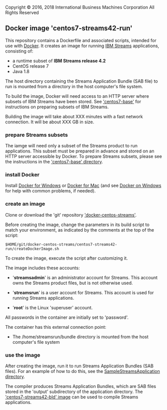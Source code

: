 Copyright &copy; 2016, 2018  International Business Machines Corporation
All Rights Reserved


## Docker image 'centos7-streams42-run'

This repository contains a Dockerfile and associated scripts, intended for use with [Docker](https://www.docker.com/). It creates an image for running [IBM Streams](http://ibmstreams.github.io/) applications, consisting of:

* a runtime subset of **IBM Streams release 4.2**
* CentOS release 7
* Java 1.8

The host directory containing the Streams Application Bundle (SAB file) to run is mounted from a directory in the host computer's file system.

To build the image, Docker will need access to an HTTP server where subsets of IBM Streams have been stored. See ['centos7-base'](../centos7-base) for instructions on preparing subsets of IBM Streams.

Building the image will take about XXX minutes with a fast network connection. It will be about XXX GB in size.


### prepare Streams subsets

The iamge will need only a subset of the Streams product to run applications. This subset must be prepared in advance and stored on an HTTP server accessible by Docker. To prepare Streams subsets, please see the instructions in the ['centos7-base' directory](../centos7-base).


### install Docker

Install [Docker for Windows](https://docs.docker.com/windows/) or [Docker for Mac](https://docs.docker.com/mac/) (and see [Docker on Windows](https://developer.ibm.com/bluemix/2015/04/16/installing-docker-windows-fixes-common-problems/) for help with common problems, if needed).


### create an image

Clone or download the 'git' repository ['docker-centos-streams'](https://github.com/ejpring/docker-centos-streams).

Before creating the image, change the parameters in its build script to match your environment, as indicated by the comments at the top of the script:

    $HOME/git/docker-centos-streams/centos7-streams42-run/createDockerImage.sh

To create the image, execute the script after customizing it.

The image includes these accounts:

* '**streamsadmin**' is an administrator account for Streams. This account owns the Streams product files, but is not otherwise used.

* '**streamsrun**' is a user account for Streams. This account is used for running Streams applications.

* '**root**' is the Linux 'superuser' account. 

All passwords in the container are initially set to 'password'.

The container has this external connection point:

* The /home/streamsrun/bundle directory is mounted from the host computer's file system


### use the image

After creating the image, run it to run Streams Application Bundles (SAB files). For an example of how to do this, see the [SampleStreamsApplication directory](../../samples/SampleStreamsApplication).

The compiler produces Streams Application Bundles, which are SAB files stored in the 'output' subdirectory of the application directory. The ['centos7-streams42-bld' image](../centos7-streams42-bld) can be used to compile Streams applications.

